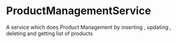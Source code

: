 # ProductManagementService
A service which does Product Management by inserting , updating , deleting and getting list of products 
